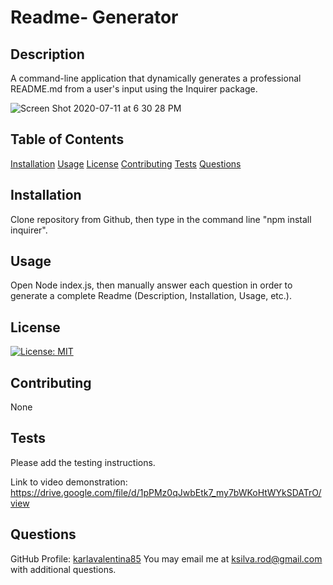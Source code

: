 # Readme- Generator

## Description
A command-line application that dynamically generates a professional README.md from a user's input using the Inquirer package.


![Screen Shot 2020-07-11 at 6 30 28 PM](https://user-images.githubusercontent.com/63941758/87235772-38e87500-c3a5-11ea-836a-bb9ab477011d.JPG)

## Table of Contents
[Installation](#Installation)
[Usage](#Usage)
[License](#License)
[Contributing](#Contributing)
[Tests](#Tests)
[Questions](#Questions)

## Installation
Clone repository from Github, then type in the command line "npm install inquirer".

## Usage
Open Node index.js, then manually answer each question in order to generate a complete Readme (Description, Installation, Usage, etc.).

## License
[![License: MIT](https://img.shields.io/badge/License-MIT-yellow.svg)](https://opensource.org/licenses/MIT)

## Contributing
None

## Tests
Please add the testing instructions.

Link to video demonstration:
https://drive.google.com/file/d/1pPMz0qJwbEtk7_my7bWKoHtWYkSDATrO/view

## Questions 
GitHub Profile: [karlavalentina85](http://github.com/karlavalentina85)
You may email me at ksilva.rod@gmail.com with additional questions.
